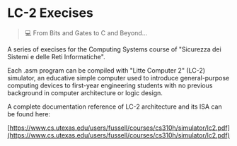 # LC-2 Execises
> 💻 From Bits and Gates to C and Beyond...

A series of execises for the Computing Systems course of "Sicurezza dei Sistemi e delle Reti Informatiche".  

Each .asm program can be compiled with "Litte Computer 2" (LC-2) simulator, an educative  simple computer used to
introduce general-purpose computing devices to first-year engineering students with no previous background in computer architecture or
logic design. 

A complete documentation reference of LC-2 architecture and its ISA can be found here:  

[https://www.cs.utexas.edu/users/fussell/courses/cs310h/simulator/lc2.pdf](https://www.cs.utexas.edu/users/fussell/courses/cs310h/simulator/lc2.pdf)